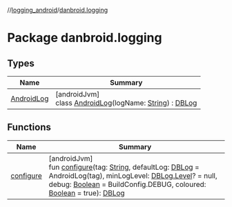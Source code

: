 //[logging_android](../../index.md)/[danbroid.logging](index.md)

# Package danbroid.logging

## Types

| Name | Summary |
|---|---|
| [AndroidLog](-android-log/index.md) | [androidJvm]<br>class [AndroidLog](-android-log/index.md)(logName: [String](https://kotlinlang.org/api/latest/jvm/stdlib/kotlin/-string/index.html)) : [DBLog](../../../logging_android/danbroid.logging/-d-b-log/index.md) |

## Functions

| Name | Summary |
|---|---|
| [configure](configure.md) | [androidJvm]<br>fun [configure](configure.md)(tag: [String](https://kotlinlang.org/api/latest/jvm/stdlib/kotlin/-string/index.html), defaultLog: [DBLog](../../../logging_android/danbroid.logging/-d-b-log/index.md) = AndroidLog(tag), minLogLevel: [DBLog.Level](../../../logging_android/danbroid.logging/-d-b-log/-level/index.md)? = null, debug: [Boolean](https://kotlinlang.org/api/latest/jvm/stdlib/kotlin/-boolean/index.html) = BuildConfig.DEBUG, coloured: [Boolean](https://kotlinlang.org/api/latest/jvm/stdlib/kotlin/-boolean/index.html) = true): [DBLog](../../../logging_android/danbroid.logging/-d-b-log/index.md) |
